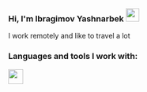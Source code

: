 ### Hi, I'm Ibragimov Yashnarbek <img src="https://media.giphy.com/media/m0dmKBkncVETJv2h0S/giphy.gif" width="27px"/>
I work remotely and like to travel a lot 

### Languages and tools I work with: 

<code><img src="[https://media.giphy.com/media/m0dmKBkncVETJv2h0S/giphy.gif](https://www.pngwing.com/en/free-png-vonbu)" height="30px"/><code/>


